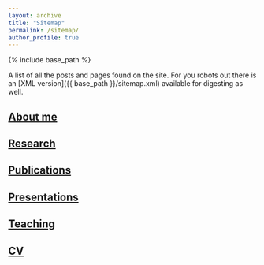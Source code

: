 ```yaml
---
layout: archive
title: "Sitemap"
permalink: /sitemap/
author_profile: true
---
```


{% include base_path %}

A list of all the posts and pages found on the site. For you robots out there is an [XML version]({{ base_path }}/sitemap.xml) available for digesting as well.

<div class="list__item">
    <article class="archive__item" itemscope="" itemtype="http://schema.org/CreativeWork">
        <h2 class="archive__item-title" itemprop="headline"> <a href="https://tingzhenghou.github.io/about/"
                rel="permalink">About me</a></h2>
    </article>
</div>
<div class="list__item">
    <article class="archive__item" itemscope="" itemtype="http://schema.org/CreativeWork">
        <h2 class="archive__item-title" itemprop="headline"> <a href="https://tingzhenghou.github.io/research/"
                rel="permalink">Research</a></h2>
    </article>
</div>
<div class="list__item">
    <article class="archive__item" itemscope="" itemtype="http://schema.org/CreativeWork">
        <h2 class="archive__item-title" itemprop="headline"> <a href="https://tingzhenghou.github.io/publications/"
                rel="permalink">Publications</a></h2>
    </article>
</div>
<div class="list__item">
    <article class="archive__item" itemscope="" itemtype="http://schema.org/CreativeWork">
        <h2 class="archive__item-title" itemprop="headline"> <a href="https://tingzhenghou.github.io/presentations/"
                rel="permalink">Presentations</a></h2>
    </article>
</div>
<div class="list__item">
    <article class="archive__item" itemscope="" itemtype="http://schema.org/CreativeWork">
        <h2 class="archive__item-title" itemprop="headline"> <a href="https://tingzhenghou.github.io/teaching/"
                rel="permalink">Teaching</a></h2>
    </article>
</div>
<div class="list__item">
    <article class="archive__item" itemscope="" itemtype="http://schema.org/CreativeWork">
        <h2 class="archive__item-title" itemprop="headline"> <a href="https://tingzhenghou.github.io/cv/"
                rel="permalink">CV</a></h2>
    </article>
</div>
